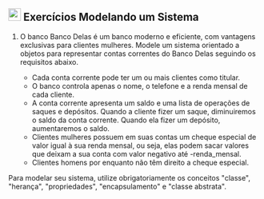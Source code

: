 ## <img src="https://cdn.jsdelivr.net/gh/devicons/devicon/icons/python/python-original.svg" width="25px;" /> Exercícios Modelando um Sistema

1. O banco Banco Delas é um banco moderno e eficiente, com vantagens exclusivas para clientes mulheres.
Modele um sistema orientado a objetos para representar contas correntes do Banco Delas seguindo os requisitos abaixo.

    - Cada conta corrente pode ter um ou mais clientes como titular.
    - O banco controla apenas o nome, o telefone e a renda mensal de cada cliente.
    - A conta corrente apresenta um saldo e uma lista de operações de saques e depósitos.
    Quando a cliente fizer um saque, diminuiremos o saldo da conta corrente. Quando ela 
    fizer um depósito, aumentaremos o saldo.
    - Clientes mulheres possuem em suas contas um cheque especial de valor igual à sua renda
    mensal, ou seja, elas podem sacar valores que deixam a sua conta com valor negativo até
    -renda_mensal.
    - Clientes homens por enquanto não têm direito a cheque especial.

Para modelar seu sistema, utilize obrigatoriamente os conceitos "classe", "herança", "propriedades", "encapsulamento" e "classe abstrata".